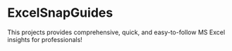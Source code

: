 # ExcelSnapGuides
This projects provides comprehensive, quick, and easy-to-follow MS Excel insights for professionals!
